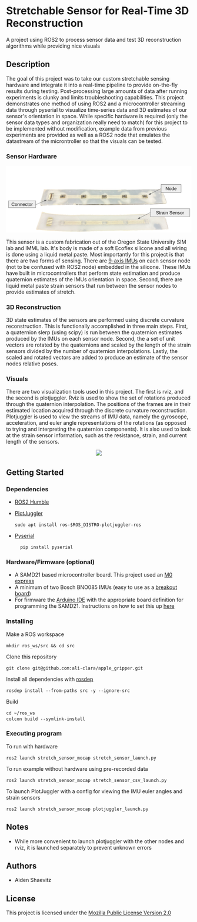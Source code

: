 # Stretchable Sensor for Real-Time 3D Reconstruction

A project using ROS2 to process sensor data and test 3D reconstruction algorithms while providing nice visuals

## Description

The goal of this project was to take our custom stretchable sensing hardware and integrate it into a real-time pipeline to provide on-the-fly results during testing. Post-processing large amounts of data after running experiments is clunky and limits troubleshooting capabilities. This project demonstrates one method of using ROS2 and a microcontroller streaming data through pyserial to visualize time-series data and 3D estimates of our sensor's orientation in space. While specific hardware is required (only the sensor data types and organization really need to match) for this project to be implemented without modification, example data from previous experiments are provided as well as a ROS2 node that emulates the datastream of the microntroller so that the visuals can be tested.

### Sensor Hardware
<p align="center">
  <img src="doc/sensor.png">
</p>

This sensor is a custom fabrication out of the Oregon State University SIM lab and IMML lab. It's body is made of a soft Ecoflex silicone and all wiring is done using a liquid metal paste. Most importantly for this project is that there are two forms of sensing. There are [9-axis IMUs](https://www.digikey.com/en/products/detail/ceva-technologies-inc/BNO085/9445940) on each sensor node (not to be confused with ROS2 node) embedded in the silicone. These IMUs have built in microcontrollers that perform state estimation and produce quaternion estimates of the IMUs orientation in space. Second, there are liquid metal paste strain sensors that run between the sensor nodes to provide estimates of stretch. 

### 3D Reconstruction

3D state estimates of the sensors are performed using discrete curvature reconstruction. This is functionally accomplished in three main steps. First, a quaternion slerp (using scipy) is run between the quaternion estimates produced by the IMUs on each sensor node. Second, the a set of unit vectors are rotated by the quaternions and scaled by the length of the strain sensors divided by the number of quaternion interpolations. Lastly, the scaled and rotated vectors are added to produce an estimate of the sensor nodes relative poses.

### Visuals
There are two visualization tools used in this project. The first is rviz, and the second is plotjuggler. Rviz is used to show the set of rotations produced through the quaternion interpolation. The positions of the frames are in their estimated location acquired through the discrete curvature reconstruction. Plotjuggler is used to view the streams of IMU data, namely the gyroscope, acceleration, and euler angle representations of the rotations (as opposed to trying and interpreting the quaternion components). It is also used to look at the strain sensor information, such as the resistance, strain, and current length of the sensors.

<p align="center">
  <img src="doc/sensor_vis_project.gif">
</p>

## Getting Started

### Dependencies

- [ROS2 Humble](https://docs.ros.org/en/humble/Installation/Ubuntu-Install-Debians.html)

- [PlotJuggler](https://github.com/facontidavide/PlotJuggler)
  
      sudo apt install ros-$ROS_DISTRO-plotjuggler-ros
  
- [Pyserial](https://pyserial.readthedocs.io)

        pip install pyserial

### Hardware/Firmware (optional)
- A SAMD21 based microcontroller board. This project used an [M0 express](https://www.adafruit.com/product/3403)
- A minimum of two Bosch BNO085 IMUs (easy to use as a [breakout board](https://www.adafruit.com/product/4754))
- For firmware the [Arduino IDE](https://www.arduino.cc/en/software) with the appropriate board definition for programming the SAMD21. Instructions on how to set this up [here](https://learn.adafruit.com/adafruit-feather-m0-basic-proto/using-with-arduino-ide)

### Installing

Make a ROS workspace

    mkdir ros_ws/src && cd src

Clone this repository

    git clone git@github.com:ali-clara/apple_gripper.git

Install all dependencies with [rosdep](https://docs.ros.org/en/humble/Tutorials/Intermediate/Rosdep.html)

    rosdep install --from-paths src -y --ignore-src

Build

    cd ~/ros_ws
    colcon build --symlink-install

### Executing program

To run with hardware
```
ros2 launch stretch_sensor_mocap stretch_sensor_launch.py
```
To run example without hardware using pre-recorded data
```
ros2 launch stretch_sensor_mocap stretch_sensor_csv_launch.py
```
To launch PlotJuggler with a config for viewing the IMU euler angles and strain sensors
```
ros2 launch stretch_sensor_mocap plotjuggler_launch.py
```

## Notes

- While more convenient to launch plotjuggler with the other nodes and rviz, it is launched separately to prevent unknown errors 

## Authors

- Aiden Shaevitz

## License

This project is licensed under the [Mozilla Public License Version 2.0](LICENSE.md)

 
